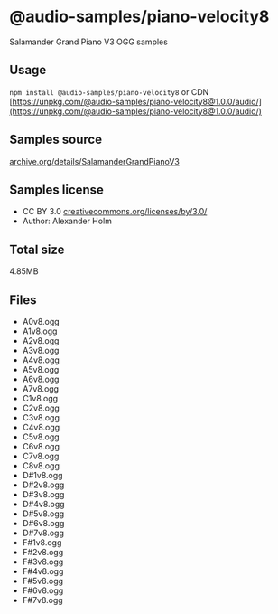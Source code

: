 # @audio-samples/piano-velocity8

Salamander Grand Piano V3 OGG samples

## Usage

`npm install @audio-samples/piano-velocity8` or CDN [https://unpkg.com/@audio-samples/piano-velocity8@1.0.0/audio/](https://unpkg.com/@audio-samples/piano-velocity8@1.0.0/audio/)

## Samples source

[archive.org/details/SalamanderGrandPianoV3](https://archive.org/details/SalamanderGrandPianoV3)

## Samples license

- CC BY 3.0 [creativecommons.org/licenses/by/3.0/](http://creativecommons.org/licenses/by/3.0/)
- Author: Alexander Holm 

## Total size

4.85MB

## Files

- A0v8.ogg
- A1v8.ogg
- A2v8.ogg
- A3v8.ogg
- A4v8.ogg
- A5v8.ogg
- A6v8.ogg
- A7v8.ogg
- C1v8.ogg
- C2v8.ogg
- C3v8.ogg
- C4v8.ogg
- C5v8.ogg
- C6v8.ogg
- C7v8.ogg
- C8v8.ogg
- D#1v8.ogg
- D#2v8.ogg
- D#3v8.ogg
- D#4v8.ogg
- D#5v8.ogg
- D#6v8.ogg
- D#7v8.ogg
- F#1v8.ogg
- F#2v8.ogg
- F#3v8.ogg
- F#4v8.ogg
- F#5v8.ogg
- F#6v8.ogg
- F#7v8.ogg
